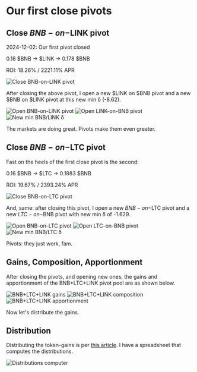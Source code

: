 # Our first close pivots

## Close $BNB-on-$LINK pivot

2024-12-02: Our first pivot closed

0.16 $BNB -> $LINK -> 0.178 $BNB

ROI: 18.26% / 2221.11% APR

![Close $BNB-on-$LINK pivot](imgs/01a-close-bnb-link.png)

After closing the above pivot, I open a new $LINK on $BNB pivot and a new $BNB on $LINK pivot at this new min δ (-8.62).

![Open $BNB-on-$LINK pivot](imgs/01b-open-bnb-link.png)
![Open $LINK-on-$BNB pivot](imgs/01c-open-link-bnb.png)
![New min BNB/LINK δ](imgs/01d-new-min-bnb-link-δ.png)

The markets are doing great. Pivots make them even greater.

## Close $BNB-on-$LTC pivot

Fast on the heels of the first close pivot is the second:

0.16 $BNB -> $LTC -> 0.1883 $BNB

ROI: 19.67% / 2393.24% APR

![Close $BNB-on-$LTC pivot](imgs/02a-close-bnb-ltc.png)

And, same: after closing this pivot, I open a new $BNB-on-$LTC pivot and a new $LTC-on-$BNB pivot with new min δ of -1.629.

![Open $BNB-on-$LTC pivot](imgs/02b-open-bnb-ltc.png)
![Open $LTC-on-$BNB pivot](imgs/02c-open-ltc-bnb.png)
![New min BNB/LTC δ](imgs/02d-new-min-bnb-ltc-δ.png)

Pivots: they just work, fam. 

## Gains, Composition, Apportionment

After closing the pivots, and opening new ones, the gains and apportionment of the BNB+LTC+LINK pivot pool are as shown below.

![BNB+LTC+LINK gains](imgs/03a-gains.png)
![BNB+LTC+LINK composition](imgs/03b-composition.png)
![BNB+LTC+LINK apportionment](imgs/03c-apportionment.png)

Now let's distribute the gains. 

## Distribution

Distributing the token-gains is per [this article](https://github.com/pivoteur/biz/blob/main/articles/distributions.md). I have a spreadsheet that computes the distributions. 

![Distributions computer](imgs/04-token-distribution.png)
